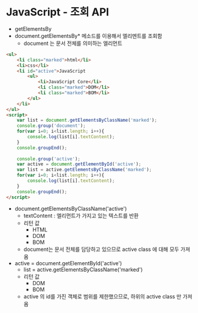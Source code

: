 # JavaScript - 조회 API

- getElementsBy
- document.getElementsBy* 메소드를 이용해서 엘리멘트를 조회함
  - document 는 문서 전체를 의미하는 엘리먼트

```html
<ul>
    <li class="marked">html</li>
    <li>css</li>
    <li id="active">JavaScript
        <ul>
            <li>JavaScript Core</li>
            <li class="marked">DOM</li>
            <li class="marked">BOM</li>
        </ul>
    </li>
</ul>
<script>
    var list = document.getElementsByClassName('marked');
    console.group('document');
    for(var i=0; i<list.length; i++){
        console.log(list[i].textContent);
    }
    console.groupEnd();
     
    console.group('active');
    var active = document.getElementById('active');     
    var list = active.getElementsByClassName('marked');
    for(var i=0; i<list.length; i++){
        console.log(list[i].textContent);
    }
    console.groupEnd();
</script>
```

- document.getElementsByClassName('active')
  - textContent : 엘리먼트가 가지고 있는 텍스트를 반환
  - 리턴 값
    - HTML
    - DOM
    - BOM
  - document는 문서 전체를 담당하고 있으므로 active class 에 대해 모두 가져옴
- active = document.getElementById('active')
  - list = active.getElementsByClassName('marked')
  - 리턴 값
    - DOM
    - BOM
  - active 의 id를 가진 객체로 범위를 제한했으므로, 하위의 active class 만 가져옴



















